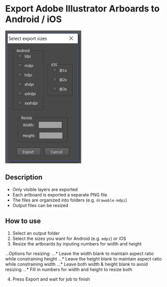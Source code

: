 # Export Adobe Illustrator Arboards to Android / iOS

![](https://github.com/mrnivlac/illustrator-export-to-android/blob/master/screenshot.png "Select size")

## Description
* Only visible layers are exported
* Each artboard is exported a separate PNG file
* The files are organized into folders (e.g. `drawable-mdpi`)
* Output files can be resized

## How to use
1. Select an output folder
2. Select the sizes you want for Android (e.g. `mdpi`) or iOS
3. Resize the artboards by inputing numbers for width and height

...Options for resizing:
...* Leave the width blank to maintain aspect ratio while constraining height
...* Leave the height blank to maintain aspect ratio while constraining width
...* Leave both width & height blank to avoid resizing
...* Fill in numbers for width and height to resize both

4. Press Export and wait for job to finish
